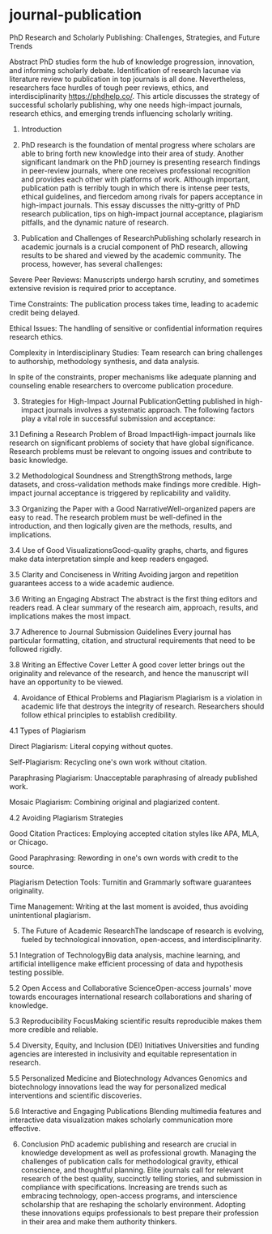 # journal-publication
PhD Research and Scholarly Publishing: Challenges, Strategies, and Future Trends

Abstract
PhD studies form the hub of knowledge progression, innovation, and informing scholarly debate. Identification of research lacunae via literature review to publication in top journals is all done. Nevertheless, researchers face hurdles of tough peer reviews, ethics, and interdisciplinarity https://phdhelp.co/. This article discusses the strategy of successful scholarly publishing, why one needs high-impact journals, research ethics, and emerging trends influencing scholarly writing.

1. Introduction
2. PhD research is the foundation of mental progress where scholars are able to bring forth new knowledge into their area of study. Another significant landmark on the PhD journey is presenting research findings in peer-review journals, where one receives professional recognition and provides each other with platforms of work. Although important, publication path is terribly tough in which there is intense peer tests, ethical guidelines, and fiercedom among rivals for papers acceptance in high-impact journals. This essay discusses the nitty-gritty of PhD research publication, tips on high-impact journal acceptance, plagiarism pitfalls, and the dynamic nature of research.

3. Publication and Challenges of ResearchPublishing scholarly research in academic journals is a crucial component of PhD research, allowing results to be shared and viewed by the academic community. The process, however, has several challenges:

Severe Peer Reviews: Manuscripts undergo harsh scrutiny, and sometimes extensive revision is required prior to acceptance.

Time Constraints: The publication process takes time, leading to academic credit being delayed.

Ethical Issues: The handling of sensitive or confidential information requires research ethics.

Complexity in Interdisciplinary Studies: Team research can bring challenges to authorship, methodology synthesis, and data analysis.

In spite of the constraints, proper mechanisms like adequate planning and counseling enable researchers to overcome publication procedure.

3. Strategies for High-Impact Journal PublicationGetting published in high-impact journals involves a systematic approach. The following factors play a vital role in successful submission and acceptance:

3.1 Defining a Research Problem of Broad ImpactHigh-impact journals like research on significant problems of society that have global significance. Research problems must be relevant to ongoing issues and contribute to basic knowledge.

3.2 Methodological Soundness and StrengthStrong methods, large datasets, and cross-validation methods make findings more credible. High-impact journal acceptance is triggered by replicability and validity.

3.3 Organizing the Paper with a Good NarrativeWell-organized papers are easy to read. The research problem must be well-defined in the introduction, and then logically given are the methods, results, and implications.

3.4 Use of Good VisualizationsGood-quality graphs, charts, and figures make data interpretation simple and keep readers engaged.

3.5 Clarity and Conciseness in Writing
Avoiding jargon and repetition guarantees access to a wide academic audience.

3.6 Writing an Engaging Abstract
The abstract is the first thing editors and readers read. A clear summary of the research aim, approach, results, and implications makes the most impact.

3.7 Adherence to Journal Submission Guidelines
Every journal has particular formatting, citation, and structural requirements that need to be followed rigidly.

3.8 Writing an Effective Cover Letter
A good cover letter brings out the originality and relevance of the research, and hence the manuscript will have an opportunity to be viewed.

4. Avoidance of Ethical Problems and Plagiarism
Plagiarism is a violation in academic life that destroys the integrity of research. Researchers should follow ethical principles to establish credibility.

4.1 Types of Plagiarism

Direct Plagiarism: Literal copying without quotes.

Self-Plagiarism: Recycling one's own work without citation.

Paraphrasing Plagiarism: Unacceptable paraphrasing of already published work.

Mosaic Plagiarism: Combining original and plagiarized content.

4.2 Avoiding Plagiarism Strategies

Good Citation Practices: Employing accepted citation styles like APA, MLA, or Chicago.

Good Paraphrasing: Rewording in one's own words with credit to the source.

Plagiarism Detection Tools: Turnitin and Grammarly software guarantees originality.

Time Management: Writing at the last moment is avoided, thus avoiding unintentional plagiarism.

5. The Future of Academic ResearchThe landscape of research is evolving, fueled by technological innovation, open-access, and interdisciplinarity.

5.1 Integration of TechnologyBig data analysis, machine learning, and artificial intelligence make efficient processing of data and hypothesis testing possible.

5.2 Open Access and Collaborative ScienceOpen-access journals' move towards encourages international research collaborations and sharing of knowledge.

5.3 Reproducibility FocusMaking scientific results reproducible makes them more credible and reliable.

5.4 Diversity, Equity, and Inclusion (DEI) Initiatives
Universities and funding agencies are interested in inclusivity and equitable representation in research.

5.5 Personalized Medicine and Biotechnology Advances
Genomics and biotechnology innovations lead the way for personalized medical interventions and scientific discoveries.

5.6 Interactive and Engaging Publications
Blending multimedia features and interactive data visualization makes scholarly communication more effective.

6. Conclusion
PhD academic publishing and research are crucial in knowledge development as well as professional growth. Managing the challenges of publication calls for methodological gravity, ethical conscience, and thoughtful planning. Elite journals call for relevant research of the best quality, succinctly telling stories, and submission in compliance with specifications. Increasing are trends such as embracing technology, open-access programs, and interscience scholarship that are reshaping the scholarly environment. Adopting these innovations equips professionals to best prepare their profession in their area and make them authority thinkers.

